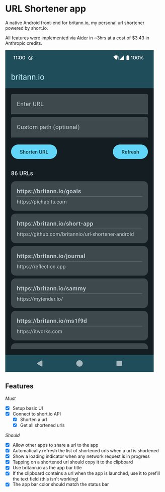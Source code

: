 # URL Shortener app

A native Android front-end for britann.io, my personal url shortener powered by short.io.

All features were implemented via [Aider](https://aider.chat) in ~3hrs at a cost of $3.43
in Anthropic credits.

![App Screenshot](https://raw.githubusercontent.com/britannio/url-shortener-android/main/public/screenshot.png)

## Features

*Must*
- [x] Setup basic UI
- [x] Connect to short.io API
  - [x] Shorten a url
  - [x] Get all shortened urls

*Should*
- [x] Allow other apps to share a url to the app
- [x] Automatically refresh the list of shortened urls when a url is shortened
- [x] Show a loading indicator when any network request is in progress
- [x] Tapping on a shortened url should copy it to the clipboard
- [x] Use britann.io as the app bar title
- [x] If the clipboard contains a url when the app is launched, use it to prefill the text field (this isn't working)
- [x] The app bar color should match the status bar

